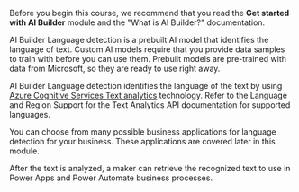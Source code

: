 Before you begin this course, we recommend that you read the **Get started with AI Builder** module and the "What is AI Builder?" documentation.

AI Builder Language detection is a prebuilt AI model that identifies the language of text. Custom AI models require that you provide data samples to train with before you can use them. Prebuilt models are pre-trained with data from Microsoft, so they are ready to use right away.

AI Builder Language detection identifies the language of the text by using [Azure Cognitive Services Text analytics](/azure/cognitive-services/text-analytics/overview/?azure-portal=true) technology. Refer to the Language and Region Support for the Text Analytics API documentation for supported languages.

You can choose from many possible business applications for language detection for your business. These applications are covered later in this module.

After the text is analyzed, a maker can retrieve the recognized text to use in Power Apps and Power Automate business processes.
